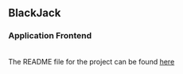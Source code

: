 ## BlackJack
### Application Frontend
\
The README file for the project can be found [here](https://github.com/Arcero1/blackjack-backend)
